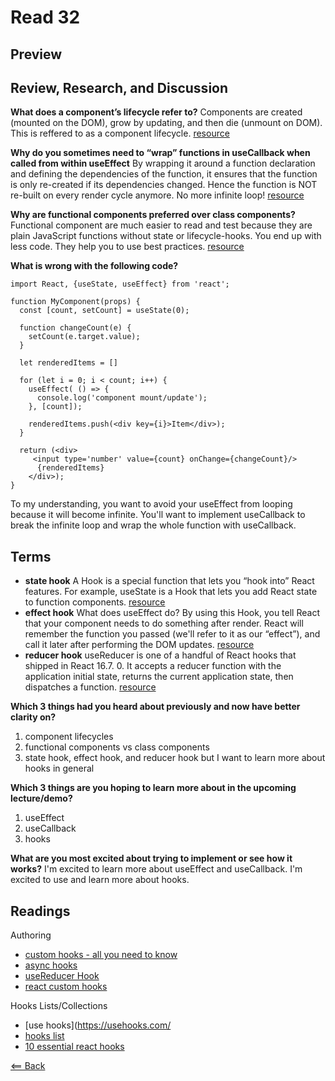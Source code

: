 # Read 32

## Preview

## Review, Research, and Discussion

**What does a component’s lifecycle refer to?** Components are created (mounted on the DOM), grow by updating, and then die (unmount on DOM). This is reffered to as a component lifecycle. [resource](https://www.freecodecamp.org/news/how-to-understand-a-components-lifecycle-methods-in-reactjs-e1a609840630/#:~:text=We%20are%20born%2C%20grow%2C%20and,to%20as%20a%20component%20lifecycle.)

**Why do you sometimes need to “wrap” functions in useCallback when called from within useEffect** By wrapping it around a function declaration and defining the dependencies of the function, it ensures that the function is only re-created if its dependencies changed. Hence the function is NOT re-built on every render cycle anymore. No more infinite loop! [resource](https://medium.com/@infinitypaul/reactjs-useeffect-usecallback-simplified-91e69fb0e7a3#:~:text=useCallback()%20helps%20you%20prevent,out%20of%20the%20infinite%20loop!)

**Why are functional components preferred over class components?** Functional component are much easier to read and test because they are plain JavaScript functions without state or lifecycle-hooks. You end up with less code. They help you to use best practices. [resource](https://djoech.medium.com/functional-vs-class-components-in-react-231e3fbd7108#:~:text=Functional%20component%20are%20much%20easier,you%20to%20use%20best%20practices.)

**What is wrong with the following code?**

```
import React, {useState, useEffect} from 'react';

function MyComponent(props) {
  const [count, setCount] = useState(0);

  function changeCount(e) {
    setCount(e.target.value);
  }

  let renderedItems = []

  for (let i = 0; i < count; i++) {
    useEffect( () => {
      console.log('component mount/update');
    }, [count]);

    renderedItems.push(<div key={i}>Item</div>);
  }

  return (<div>
     <input type='number' value={count} onChange={changeCount}/>
      {renderedItems}
    </div>);
}
```

To my understanding, you want to avoid your useEffect from looping because it will become infinite. You'll want to implement useCallback to break the infinite loop and wrap the whole function with useCallback.

## Terms

- **state hook** A Hook is a special function that lets you “hook into” React features. For example, useState is a Hook that lets you add React state to function components. [resource](https://reactjs.org/docs/hooks-state.html#:~:text=A%20Hook%20is%20a%20special,React%20state%20to%20function%20components.s)
- **effect hook** What does useEffect do? By using this Hook, you tell React that your component needs to do something after render. React will remember the function you passed (we'll refer to it as our “effect”), and call it later after performing the DOM updates. [resource](https://reactjs.org/docs/hooks-effect.html#:~:text=What%20does%20useEffect%20do%3F,after%20performing%20the%20DOM%20updates.)
- **reducer hook** useReducer is one of a handful of React hooks that shipped in React 16.7. 0. It accepts a reducer function with the application initial state, returns the current application state, then dispatches a function. [resource](https://css-tricks.com/getting-to-know-the-usereducer-react-hook/#:~:text=useReducer%20is%20one%20of%20a,state%2C%20then%20dispatches%20a%20function.)

**Which 3 things had you heard about previously and now have better clarity on?**
1. component lifecycles
1. functional components vs class components
1. state hook, effect hook, and reducer hook but I want to learn more about hooks in general

**Which 3 things are you hoping to learn more about in the upcoming lecture/demo?**
1. useEffect
1. useCallback
1. hooks

**What are you most excited about trying to implement or see how it works?** I'm excited to learn more about useEffect and useCallback. I'm excited to use and learn more about hooks.

## Readings

Authoring

- [custom hooks - all you need to know](https://www.telerik.com/kendo-react-ui/react-hooks-guide/#toc-custom-react-hooks)
- [async hooks](https://dev.to/vinodchauhan7/react-hooks-with-async-await-1n9g)
- [useReducer Hook](https://reactjs.org/docs/hooks-reference.html#usereducer)
- [react custom hooks](https://reactjs.org/docs/hooks-custom.html)

Hooks Lists/Collections

- [use hooks](https://usehooks.com/
- [hooks list](https://github.com/rehooks/awesome-react-hooks)
- [10 essential react hooks](https://blog.bitsrc.io/10-react-custom-hooks-you-should-have-in-your-toolbox-aa27d3f5564d)

[<== Back](https://simoneodegard.github.io/reading-notes/)